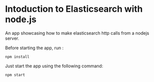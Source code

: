# Intoduction to Elasticsearch with node.js

An app showcasing how to make elasticsearch http calls from a nodejs server.

Before starting the app, run :

```
npm install
```

Just start the app using the following command:

```
npm start
``` 

